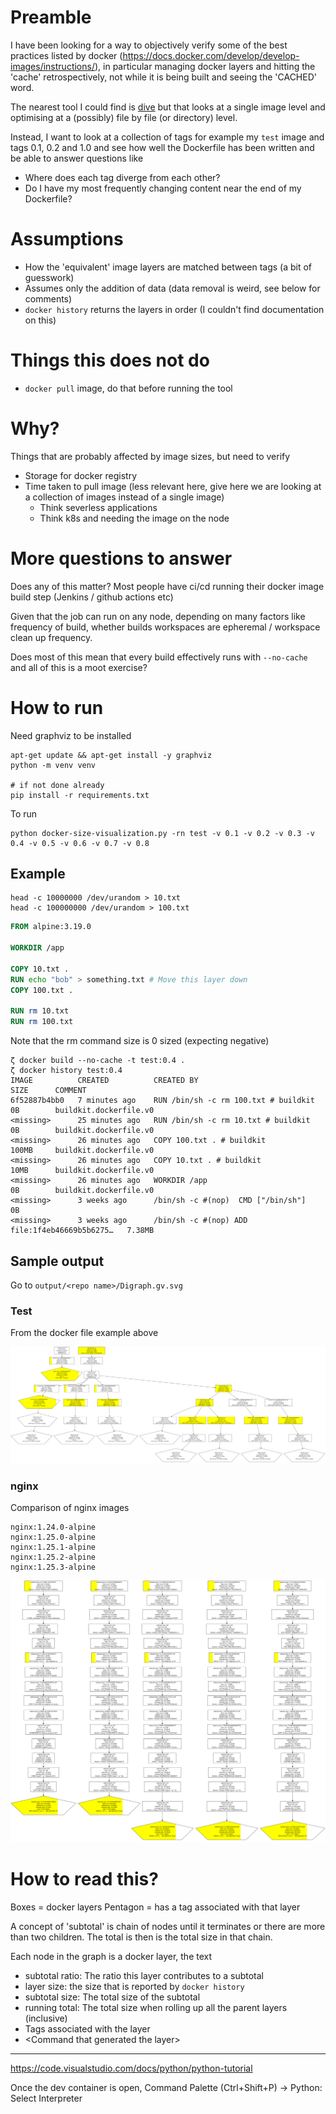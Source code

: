 # Preamble

I have been looking for a way to objectively verify some of the best practices listed by docker (https://docs.docker.com/develop/develop-images/instructions/), in particular managing docker layers and hitting the 'cache' retrospectively, not while it is being built and seeing the 'CACHED' word.

The nearest tool I could find is [dive](https://github.com/wagoodman/dive) but that looks at a single image level and optimising at a (possibly) file by file (or directory) level.

Instead, I want to look at a collection of tags for example my `test` image and tags 0.1, 0.2 and 1.0 and see how well the Dockerfile has been written and be able to answer questions like
* Where does each tag diverge from each other?
* Do I have my most frequently changing content near the end of my Dockerfile?


# Assumptions

* How the 'equivalent' image layers are matched between tags (a bit of guesswork)
* Assumes only the addition of data (data removal is weird, see below for comments)
* `docker history` returns the layers in order (I couldn't find documentation on this)

# Things this does not do

* `docker pull` image, do that before running the tool

# Why?

Things that are probably affected by image sizes, but need to verify
* Storage for docker registry
* Time taken to pull image (less relevant here, give here we are looking at a collection of images instead of a single image)
  * Think severless applications
  * Think k8s and needing the image on the node


# More questions to answer

Does any of this matter? Most people have ci/cd running their docker image build step (Jenkins / github actions etc)

Given that the job can run on any node, depending on many factors like frequency of build, whether builds workspaces are epheremal / workspace clean up frequency. 

Does most of this mean that every build effectively runs with `--no-cache` and all of this is a moot exercise?

# How to run
Need graphviz to be installed 

```shell
apt-get update && apt-get install -y graphviz
python -m venv venv

# if not done already
pip install -r requirements.txt
```

To run
```shell
python docker-size-visualization.py -rn test -v 0.1 -v 0.2 -v 0.3 -v 0.4 -v 0.5 -v 0.6 -v 0.7 -v 0.8
```


## Example

```shell
head -c 10000000 /dev/urandom > 10.txt
head -c 100000000 /dev/urandom > 100.txt
```

```Dockerfile
FROM alpine:3.19.0

WORKDIR /app

COPY 10.txt .
RUN echo "bob" > something.txt # Move this layer down
COPY 100.txt .

RUN rm 10.txt
RUN rm 100.txt
```

Note that the rm command size is 0 sized (expecting negative)
```shell
ζ docker build --no-cache -t test:0.4 .
ζ docker history test:0.4
IMAGE          CREATED          CREATED BY                                      SIZE      COMMENT
6f52887b4bb0   7 minutes ago    RUN /bin/sh -c rm 100.txt # buildkit            0B        buildkit.dockerfile.v0
<missing>      25 minutes ago   RUN /bin/sh -c rm 10.txt # buildkit             0B        buildkit.dockerfile.v0
<missing>      26 minutes ago   COPY 100.txt . # buildkit                       100MB     buildkit.dockerfile.v0
<missing>      26 minutes ago   COPY 10.txt . # buildkit                        10MB      buildkit.dockerfile.v0
<missing>      26 minutes ago   WORKDIR /app                                    0B        buildkit.dockerfile.v0
<missing>      3 weeks ago      /bin/sh -c #(nop)  CMD ["/bin/sh"]              0B
<missing>      3 weeks ago      /bin/sh -c #(nop) ADD file:1f4eb46669b5b6275…   7.38MB
```

## Sample output

Go to `output/<repo name>/Digraph.gv.svg`

### Test

From the docker file example above 

![test dockerfile](example/test/Digraph.gv.svg)


### nginx

Comparison of nginx images

```shell
nginx:1.24.0-alpine
nginx:1.25.0-alpine
nginx:1.25.1-alpine
nginx:1.25.2-alpine
nginx:1.25.3-alpine
```

![test dockerfile](example/nginx/Digraph.gv.svg)

# How to read this?

Boxes = docker layers
Pentagon = has a tag associated with that layer

A concept of 'subtotal' is chain of nodes until it terminates or there are more than two children. The total is then is the total size in that chain.

Each node in the graph is a docker layer, the text
* subtotal ratio: The ratio this layer contributes to a subtotal
* layer size: the size that is reported by `docker history`
* subtotal size: The total size of the subtotal
* running total: The total size when rolling up all the parent layers (inclusive)
* Tags associated with the layer
* \<Command that generated the layer>


---
https://code.visualstudio.com/docs/python/python-tutorial

Once the dev container is open, Command Palette (Ctrl+Shift+P) -> Python: Select Interpreter


